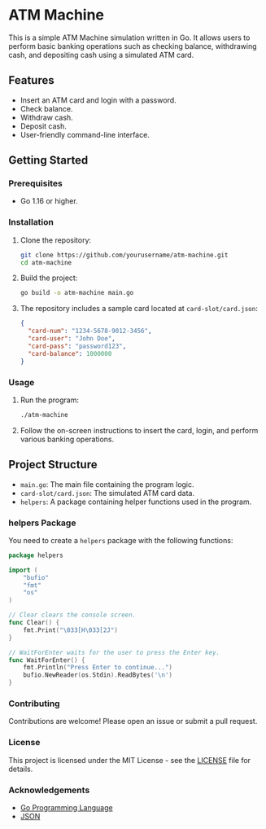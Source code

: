 # ATM Machine

This is a simple ATM Machine simulation written in Go. It allows users to perform basic banking operations such as checking balance, withdrawing cash, and depositing cash using a simulated ATM card.

## Features

- Insert an ATM card and login with a password.
- Check balance.
- Withdraw cash.
- Deposit cash.
- User-friendly command-line interface.

## Getting Started

### Prerequisites

- Go 1.16 or higher.

### Installation

1. Clone the repository:

   ```sh
   git clone https://github.com/yourusername/atm-machine.git
   cd atm-machine
   ```

2. Build the project:

   ```sh
   go build -o atm-machine main.go
   ```

3. The repository includes a sample card located at `card-slot/card.json`:

   ```json
   {
     "card-num": "1234-5678-9012-3456",
     "card-user": "John Doe",
     "card-pass": "password123",
     "card-balance": 1000000
   }
   ```

### Usage

1. Run the program:

   ```sh
   ./atm-machine
   ```

2. Follow the on-screen instructions to insert the card, login, and perform various banking operations.

## Project Structure

- `main.go`: The main file containing the program logic.
- `card-slot/card.json`: The simulated ATM card data.
- `helpers`: A package containing helper functions used in the program.

### helpers Package

You need to create a `helpers` package with the following functions:

```go
package helpers

import (
    "bufio"
    "fmt"
    "os"
)

// Clear clears the console screen.
func Clear() {
    fmt.Print("\033[H\033[2J")
}

// WaitForEnter waits for the user to press the Enter key.
func WaitForEnter() {
    fmt.Println("Press Enter to continue...")
    bufio.NewReader(os.Stdin).ReadBytes('\n')
}
```

### Contributing

Contributions are welcome! Please open an issue or submit a pull request.

### License

This project is licensed under the MIT License - see the [LICENSE](LICENSE) file for details.

### Acknowledgements

- [Go Programming Language](https://golang.org/)
- [JSON](https://www.json.org/)
